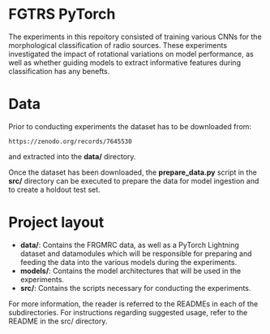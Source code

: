 # FGTRS PyTorch
The experiments in this repoitory consisted of training various CNNs for the morphological classification of radio sources. These experiments investigated the impact of rotational variations on model performance, as well as whether guiding models to extract informative features during classification has any benefts.

# Data
Prior to conducting experiments the dataset has to be downloaded from:
```
https://zenodo.org/records/7645530
```
and extracted into the **data/** directory.

Once the dataset has been downloaded, the **prepare_data.py** script in the **src/** directory can be executed to prepare the data for model ingestion and to create a holdout test set.

# Project layout
  - **data/**: Contains the FRGMRC data, as well as a PyTorch Lightning dataset and datamodules which will be responsible for preparing and feeding the data into the various models during the experiments.
  - **models/**: Contains the model architectures that will be used in the experiments.
  - **src/**: Contains the scripts necessary for conducting the experiments.

For more information, the reader is referred to the READMEs in each of the subdirectories. For instructions regarding suggested usage, refer to the README in the src/ directory.